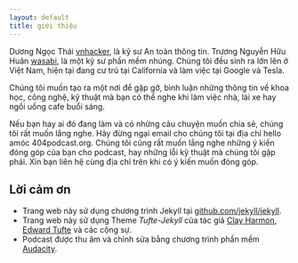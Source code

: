 ```yaml
---
layout: default
title: giới thiệu
---
```


Dương Ngọc Thái [vnhacker](http://vnhacker.blogspot.com), là kỹ sư An toàn thông tin. Trương Nguyễn Hữu Huân [wasabi](http://tnhh.net), là một kỹ sư phần mềm nhúng. Chúng tôi đều sinh ra lớn lên ở Việt Nam, hiện tại đang cư trú tại California và làm việc tại Google và Tesla.

Chúng tôi muốn tạo ra một nơi để gặp gỡ, bình luận những thông tin về khoa học, công nghệ, kỹ thuật mà bạn có thể nghe khi làm việc nhà, lái xe hay ngồi uống cafe buổi sáng.

Nếu bạn hay ai đó đang làm và có những câu chuyện muốn chia sẻ, chúng tôi rất muốn lắng nghe. Hãy đừng ngại email cho chúng tôi tại địa chỉ hello amóc 404podcast.org. Chúng tôi cũng rất muốn lắng nghe những ý kiến đóng góp của bạn cho podcast, hay những lỗi kỹ thuật mà chúng tôi gặp phải. Xin bạn liên hệ cùng địa chỉ trên khi có ý kiến muốn đóng góp.

Lời cảm ơn
--

- Trang web này sử dụng chương trình Jekyll tại [github.com/jekyll/jekyll](https://github.com/jekyll/jekyll).
- Trang web này sử dụng Theme *Tufte-Jekyll* của tác giả [Clay Harmon](https://github.com/clayh53/tufte-jekyll), [Edward Tufte](https://github.com/edwardtufte/tufte-css) và các cộng sự.
- Podcast được thu âm và chỉnh sửa bằng chương trình phần mềm [Audacity](https://www.audacityteam.org/).
